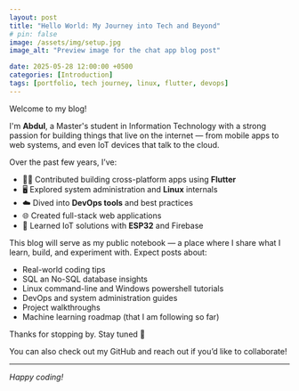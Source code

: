 ```yaml
---
layout: post
title: "Hello World: My Journey into Tech and Beyond"
# pin: false
image: /assets/img/setup.jpg
image_alt: "Preview image for the chat app blog post"

date: 2025-05-28 12:00:00 +0500
categories: [Introduction]
tags: [portfolio, tech journey, linux, flutter, devops]
---
```


Welcome to my blog!

I'm **Abdul**, a Master's student in Information Technology with a strong passion for building things that live on the internet — from mobile apps to web systems, and even IoT devices that talk to the cloud.

Over the past few years, I’ve:

- 🧑‍💻 Contributed building cross-platform apps using **Flutter**
- 🖥️ Explored system administration and **Linux** internals
- ☁️ Dived into **DevOps tools** and best practices
- 🌐 Created full-stack web applications 
- 📡 Learned IoT solutions with **ESP32** and Firebase

This blog will serve as my public notebook — a place where I share what I learn, build, and experiment with. Expect posts about:

- Real-world coding tips
- SQL an No-SQL database insights
- Linux command-line and Windows powershell tutorials
- DevOps and system administration guides
- Project walkthroughs
- Machine learning roadmap (that I am following so far)

Thanks for stopping by. Stay tuned 🚀

You can also check out my GitHub and reach out if you’d like to collaborate!

---

*Happy coding!*
